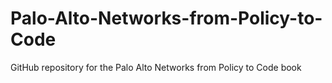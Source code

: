# Palo-Alto-Networks-from-Policy-to-Code
GitHub repository for the Palo Alto Networks from Policy to Code book

